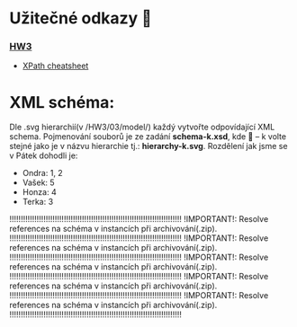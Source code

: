 
# Užitečné odkazy :eyes:
### [HW3](https://jakub.xn--klmek-0sa.com/nprg036-hw3)
  - [XPath cheatsheet](https://docs.google.com/presentation/d/1bFPlbK3PCgASwsOfRNyAXhLB2YmcXcGUyz8DeKVxB8A/edit#slide=id.gbd8102a4cc_0_18)
  
# XML schéma:
Dle .svg hierarchií(v /HW3/03/model/) každý vytvořte odpovídající XML schema. 
Pojmenování souborů je ze zadání **schema-k.xsd**, kde  – k volte stejné jako je v názvu hierarchie tj.: **hierarchy-k.svg**.
Rozdělení jak jsme se v Pátek dohodli je:
 - Ondra: 1, 2
 - Vašek: 5
 - Honza: 4
 - Terka: 3


!!!!!!!!!!!!!!!!!!!!!!!!!!!!!!!!!!!!!!!!!!!!!!!!!!!!!!!!!!!!!!!!!!!!!!!!!!!!
!IMPORTANT!: Resolve references na schéma v instancích při archivování(.zip).
!!!!!!!!!!!!!!!!!!!!!!!!!!!!!!!!!!!!!!!!!!!!!!!!!!!!!!!!!!!!!!!!!!!!!!!!!!!!
!IMPORTANT!: Resolve references na schéma v instancích při archivování(.zip).
!!!!!!!!!!!!!!!!!!!!!!!!!!!!!!!!!!!!!!!!!!!!!!!!!!!!!!!!!!!!!!!!!!!!!!!!!!!!
!IMPORTANT!: Resolve references na schéma v instancích při archivování(.zip).
!!!!!!!!!!!!!!!!!!!!!!!!!!!!!!!!!!!!!!!!!!!!!!!!!!!!!!!!!!!!!!!!!!!!!!!!!!!!
!IMPORTANT!: Resolve references na schéma v instancích při archivování(.zip).
!!!!!!!!!!!!!!!!!!!!!!!!!!!!!!!!!!!!!!!!!!!!!!!!!!!!!!!!!!!!!!!!!!!!!!!!!!!!
!IMPORTANT!: Resolve references na schéma v instancích při archivování(.zip).
!!!!!!!!!!!!!!!!!!!!!!!!!!!!!!!!!!!!!!!!!!!!!!!!!!!!!!!!!!!!!!!!!!!!!!!!!!!!

